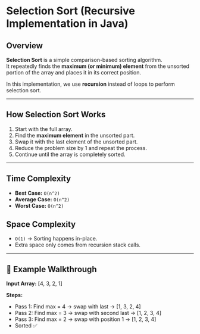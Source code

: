 # Selection Sort (Recursive Implementation in Java)

## Overview
**Selection Sort** is a simple comparison-based sorting algorithm.  
It repeatedly finds the **maximum (or minimum) element** from the unsorted portion of the array and places it in its correct position.

In this implementation, we use **recursion** instead of loops to perform selection sort.

---

## How Selection Sort Works
1. Start with the full array.
2. Find the **maximum element** in the unsorted part.
3. Swap it with the last element of the unsorted part.
4. Reduce the problem size by 1 and repeat the process.
5. Continue until the array is completely sorted.

---

## Time Complexity
- **Best Case:** `O(n^2)`
- **Average Case:** `O(n^2)`
- **Worst Case:** `O(n^2)`

## Space Complexity
- `O(1)` → Sorting happens in-place.
- Extra space only comes from recursion stack calls.

---

## 🧮 Example Walkthrough
**Input Array:**
[4, 3, 2, 1]

**Steps:**
- Pass 1: Find max = 4 → swap with last → [1, 3, 2, 4]
- Pass 2: Find max = 3 → swap with second last → [1, 2, 3, 4]
- Pass 3: Find max = 2 → swap with position 1 → [1, 2, 3, 4]
- Sorted ✅  

